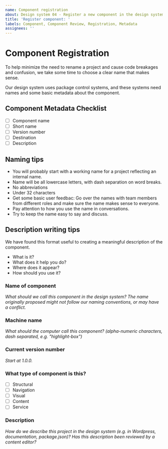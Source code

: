 ```yaml
---
name: Component registration
about: Design system 04 - Register a new component in the design system
title: 'Register component: '
labels: Component, Component Review, Registration, Metadata
assignees: ''
---
```


# Component Registration

To help minimize the need to rename a project and cause code breakages and confusion, we take some time to choose a clear name that makes sense.

Our design system uses package control systems, and these systems need names and some basic metadata about the component.

## Component Metadata Checklist
- [ ] Component name
- [ ] Short name
- [ ] Version number
- [ ] Destination
- [ ] Description

## Naming tips
* You will probably start with a working name for a project reflecting an internal name.
* Name will be all lowercase letters, with dash separation on word breaks.
* No abbreviations
* Under 32 characters
* Get some basic user feedbac: Go over the names with team members from different roles and make sure the name makes sense to everyone.
* Pay attention to how you use the name in conversations.
* Try to keep the name easy to say and discuss.

## Description writing tips
We have found this format useful to creating a meaningful description of the component.
* What is it?
* What does it help you do?
* Where does it appear?
* How should you use it?

### Name of component
*What should we call this component in the design system? The name originally proposed might not follow our naming conventions, or may have a conflict.*

### Machine name
*What should the computer call this component? (alpha-numeric characters, dash separated, e.g. "highlight-box")* 

### Current version number
*Start at 1.0.0.*

### What type of component is this?
- [ ] Structural
- [ ] Navigation
- [ ] Visual
- [ ] Content
- [ ] Service

### Description
*How do we describe this project in the design system (e.g. in Wordpress, documentation, package.json)? Has this description been reviewed by a content editor?*

